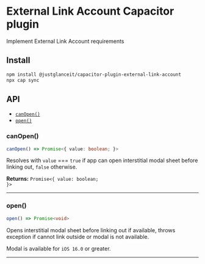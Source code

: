 # External Link Account Capacitor plugin

Implement External Link Account requirements

## Install

```bash
npm install @justglanceit/capacitor-plugin-external-link-account
npx cap sync
```

## API

<docgen-index>

* [`canOpen()`](#canopen)
* [`open()`](#open)

</docgen-index>

<docgen-api>
<!--Update the source file JSDoc comments and rerun docgen to update the docs below-->

### canOpen()

```typescript
canOpen() => Promise<{ value: boolean; }>
```

Resolves with `value` === `true` if app can open interstitial modal sheet before linking out, `false` otherwise.

**Returns:** <code>Promise&lt;{ value: boolean; }&gt;</code>

--------------------


### open()

```typescript
open() => Promise<void>
```

Opens interstitial modal sheet before linking out if available,
throws exception if cannot link outside or modal is not available.

Modal is available for `iOS 16.0` or greater.

--------------------

</docgen-api>
